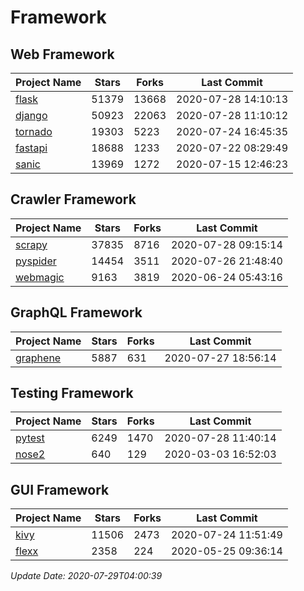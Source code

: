 # Framework

## Web Framework

| Project Name | Stars | Forks | Last Commit |
| ------------ | ----- | ----- | ----------- |
| [flask](https://github.com/pallets/flask) | 51379 | 13668 | 2020-07-28 14:10:13 |
| [django](https://github.com/django/django) | 50923 | 22063 | 2020-07-28 11:10:12 |
| [tornado](https://github.com/tornadoweb/tornado) | 19303 | 5223 | 2020-07-24 16:45:35 |
| [fastapi](https://github.com/tiangolo/fastapi) | 18688 | 1233 | 2020-07-22 08:29:49 |
| [sanic](https://github.com/huge-success/sanic) | 13969 | 1272 | 2020-07-15 12:46:23 |

## Crawler Framework

| Project Name | Stars | Forks | Last Commit |
| ------------ | ----- | ----- | ----------- |
| [scrapy](https://github.com/scrapy/scrapy) | 37835 | 8716 | 2020-07-28 09:15:14 |
| [pyspider](https://github.com/binux/pyspider) | 14454 | 3511 | 2020-07-26 21:48:40 |
| [webmagic](https://github.com/code4craft/webmagic) | 9163 | 3819 | 2020-06-24 05:43:16 |

## GraphQL Framework

| Project Name | Stars | Forks | Last Commit |
| ------------ | ----- | ----- | ----------- |
| [graphene](https://github.com/graphql-python/graphene) | 5887 | 631 | 2020-07-27 18:56:14 |

## Testing Framework

| Project Name | Stars | Forks | Last Commit |
| ------------ | ----- | ----- | ----------- |
| [pytest](https://github.com/pytest-dev/pytest) | 6249 | 1470 | 2020-07-28 11:40:14 |
| [nose2](https://github.com/nose-devs/nose2) | 640 | 129 | 2020-03-03 16:52:03 |

## GUI Framework

| Project Name | Stars | Forks | Last Commit |
| ------------ | ----- | ----- | ----------- |
| [kivy](https://github.com/kivy/kivy) | 11506 | 2473 | 2020-07-24 11:51:49 |
| [flexx](https://github.com/flexxui/flexx) | 2358 | 224 | 2020-05-25 09:36:14 |

*Update Date: 2020-07-29T04:00:39*